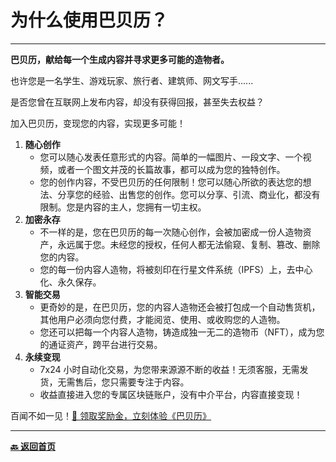 # 为什么使用巴贝历？

---

**巴贝历，献给每一个生成内容并寻求更多可能的造物者。**

也许您是一名学生、游戏玩家、旅行者、建筑师、网文写手......

是否您曾在互联网上发布内容，却没有获得回报，甚至失去权益？

加入巴贝历，变现您的内容，实现更多可能！

1. **随心创作**
   - 您可以随心发表任意形式的内容。简单的一幅图片、一段文字、一个视频，或者一个图文并茂的长篇故事，都可以成为您的独特创作。
   - 您的创作内容，不受巴贝历的任何限制！您可以随心所欲的表达您的想法、分享您的经验、出售您的创作。您可以分享、引流、商业化，都没有限制。您是内容的主人，您拥有一切主权。
2. **加密永存**
   - 不一样的是，您在巴贝历的每一次随心创作，会被加密成一份人造物资产，永远属于您。未经您的授权，任何人都无法偷窥、复制、篡改、删除您的内容。
   - 您的每一份内容人造物，将被刻印在行星文件系统（IPFS）上，去中心化、永久保存。
3. **智能交易**
   - 更奇妙的是，在巴贝历，您的内容人造物还会被打包成一个自动售货机，其他用户必须向您付费，才能阅览、使用、或收购您的人造物。
   - 您还可以把每一个内容人造物，铸造成独一无二的造物币（NFT），成为您的通证资产，跨平台进行交易。
4. **永续变现**
   - 7x24 小时自动化交易，为您带来源源不断的收益！无须客服，无需发货，无需售后，您只需要专注于内容。
   - 收益直接进入您的专属区块链账户，没有中介平台，内容直接变现！

百闻不如一见！[🎁 领取奖励金，立刻体验《巴贝历》](https://u.巴贝历.com)

---

[**🔙️ 返回首页**](../../_zhcn.md)
